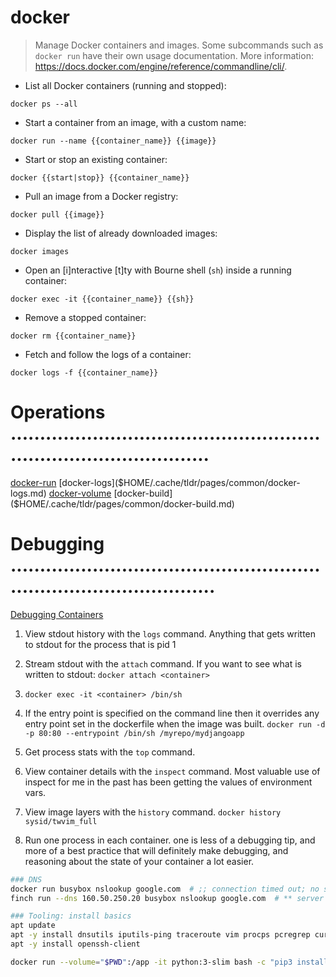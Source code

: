 # docker

> Manage Docker containers and images.
> Some subcommands such as `docker run` have their own usage documentation.
> More information: <https://docs.docker.com/engine/reference/commandline/cli/>.

- List all Docker containers (running and stopped):

`docker ps --all`

- Start a container from an image, with a custom name:

`docker run --name {{container_name}} {{image}}`

- Start or stop an existing container:

`docker {{start|stop}} {{container_name}}`

- Pull an image from a Docker registry:

`docker pull {{image}}`

- Display the list of already downloaded images:

`docker images`

- Open an [i]nteractive [t]ty with Bourne shell (`sh`) inside a running container:

`docker exec -it {{container_name}} {{sh}}`

- Remove a stopped container:

`docker rm {{container_name}}`

- Fetch and follow the logs of a container:

`docker logs -f {{container_name}}`


# Operations .......................................................................................
[docker-run]($HOME/.cache/tldr/pages/common/docker-run.md)
[docker-logs]($HOME/.cache/tldr/pages/common/docker-logs.md)
[docker-volume]($HOME/.cache/tldr/pages/common/docker-volume.md)
[docker-build]($HOME/.cache/tldr/pages/common/docker-build.md)


# Debugging ........................................................................................
[Debugging Containers](https://medium.com/@betz.mark/ten-tips-for-debugging-docker-containers-cde4da841a1d)

1. View stdout history with the `logs` command.
  Anything that gets written to stdout for the process that is pid 1

2. Stream stdout with the `attach` command.
   If you want to see what is written to stdout: `docker attach <container>`

3. `docker exec -it <container> /bin/sh`

4. If the entry point is specified on the command line then it overrides any entry point set in the dockerfile when the image was built.
  `docker run -d -p 80:80 --entrypoint /bin/sh /myrepo/mydjangoapp`

5. Get process stats with the `top` command.

6. View container details with the `inspect` command.
   Most valuable use of inspect for me in the past has been getting the values of environment vars.

7. View image layers with the `history` command.
   `docker history sysid/twvim_full`

8. Run one process in each container.
   one is less of a debugging tip, and more of a best practice that will definitely make debugging, and reasoning about the state of your container a lot easier.

```bash
### DNS
docker run busybox nslookup google.com  # ;; connection timed out; no servers could be reached
finch run --dns 160.50.250.20 busybox nslookup google.com  # ** server can't find google.com: NXDOMAIN

### Tooling: install basics
apt update
apt -y install dnsutils iputils-ping traceroute vim procps pcregrep curl net-tools python3-pip unzip
apt -y install openssh-client

docker run --volume="$PWD":/app -it python:3-slim bash -c "pip3 install --upgrade pip; pip3 install pipenv; cd /app; apt-get update && apt-get install --yes awscli bc bsdmainutils curl freetds-dev g++ gcc git jq sshpass tdsodbc openssh-client rsync unixodbc-dev zip; pipenv sync --bare --three; pipenv install --skip-lock --dev"
```
